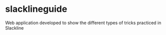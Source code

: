 # slacklineguide
 Web application developed to show the different types of tricks practiced in Slackline
